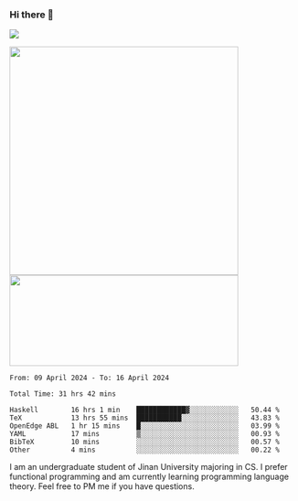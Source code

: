 ### Hi there 👋

<!--
**pe200012/pe200012** is a ✨ _special_ ✨ repository because its `README.md` (this file) appears on your GitHub profile.

Here are some ideas to get you started:

- 🔭 I’m currently working on ...
- 🌱 I’m currently learning ...
- 👯 I’m looking to collaborate on ...
- 🤔 I’m looking for help with ...
- 💬 Ask me about ...
- 📫 How to reach me: ...
- 😄 Pronouns: ...
- ⚡ Fun fact: ...
-->
![](https://www.codewars.com/users/pe200012/badges/large)
<p>
    <img width="400em" src="https://github-readme-stats-git-masterrstaa-rickstaa.vercel.app/api?username=pe200012&show_icons=true&icon_color=f44336&title_color=757de8&rank_icon=github">
    <img width="400em" height="159em" src="https://github-readme-stats-git-masterrstaa-rickstaa.vercel.app/api/top-langs/?username=pe200012&hide=html,cmake,css&title_color=757de8&layout=compact">
</p>

<!--START_SECTION:waka-->

```all_time
From: 09 April 2024 - To: 16 April 2024

Total Time: 31 hrs 42 mins

Haskell        16 hrs 1 min    ████████████▓░░░░░░░░░░░░   50.44 %
TeX            13 hrs 55 mins  ███████████░░░░░░░░░░░░░░   43.83 %
OpenEdge ABL   1 hr 15 mins    █░░░░░░░░░░░░░░░░░░░░░░░░   03.99 %
YAML           17 mins         ▒░░░░░░░░░░░░░░░░░░░░░░░░   00.93 %
BibTeX         10 mins         ░░░░░░░░░░░░░░░░░░░░░░░░░   00.57 %
Other          4 mins          ░░░░░░░░░░░░░░░░░░░░░░░░░   00.22 %
```

<!--END_SECTION:waka-->

I am an undergraduate student of Jinan University majoring in CS. I prefer functional programming and am currently learning programming language theory. Feel free to PM me if you have questions.
